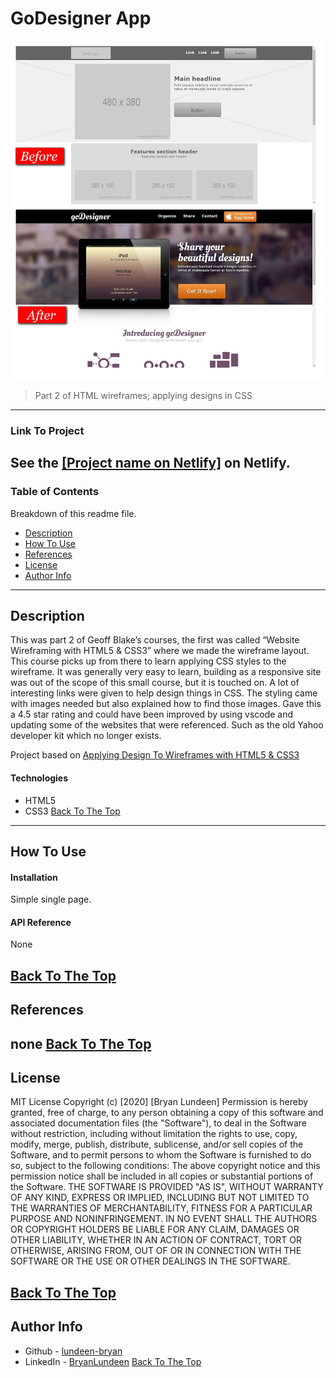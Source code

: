 # GoDesigner App
![goDesigner before and after](beforeafter.jpg)
> Part 2 of HTML wireframes; applying designs in CSS
---
### Link To Project
See the [[Project name on Netlify]]([netlify-url]) on Netlify.
---
### Table of Contents
Breakdown of this readme file.
- [Description](#description)
- [How To Use](#how-to-use)
- [References](#references)
- [License](#license)
- [Author Info](#author-info)
---
## Description
This was part 2 of Geoff Blake’s courses, the first was called “Website Wireframing with HTML5 & CSS3” where we made the wireframe layout. This course picks up from there to learn applying CSS styles to the wireframe. 
It was generally very easy to learn, building as a responsive site was out of the scope of this small course, but it is touched on. 
A lot of interesting links were given to help design things in CSS. 
The styling came with images needed but also explained how to find those images. 
Gave this a 4.5 star rating and could have been improved by using vscode and updating some of the websites that were referenced. Such as the old Yahoo developer kit which no longer exists. 
   
Project based on [Applying Design To Wireframes with HTML5 & CSS3]( https://www.udemy.com/course/applying-design-to-wireframes-with-html5-css3/)
#### Technologies
- HTML5
- CSS3
[Back To The Top](#godesigner-app)
---
## How To Use
#### Installation
Simple single page. 

#### API Reference
None

[Back To The Top](#godesigner-app)
---
## References
none
[Back To The Top](#godesigner-app)
---
## License

MIT License
Copyright (c) [2020] [Bryan Lundeen]
Permission is hereby granted, free of charge, to any person obtaining a copy
of this software and associated documentation files (the "Software"), to deal
in the Software without restriction, including without limitation the rights
to use, copy, modify, merge, publish, distribute, sublicense, and/or sell
copies of the Software, and to permit persons to whom the Software is
furnished to do so, subject to the following conditions:
The above copyright notice and this permission notice shall be included in all
copies or substantial portions of the Software.
THE SOFTWARE IS PROVIDED "AS IS", WITHOUT WARRANTY OF ANY KIND, EXPRESS OR
IMPLIED, INCLUDING BUT NOT LIMITED TO THE WARRANTIES OF MERCHANTABILITY,
FITNESS FOR A PARTICULAR PURPOSE AND NONINFRINGEMENT. IN NO EVENT SHALL THE
AUTHORS OR COPYRIGHT HOLDERS BE LIABLE FOR ANY CLAIM, DAMAGES OR OTHER
LIABILITY, WHETHER IN AN ACTION OF CONTRACT, TORT OR OTHERWISE, ARISING FROM,
OUT OF OR IN CONNECTION WITH THE SOFTWARE OR THE USE OR OTHER DEALINGS IN THE
SOFTWARE.

[Back To The Top](#godesigner-app)
---
## Author Info
- Github - [lundeen-bryan](https://github.com/lundeen-bryan)
- LinkedIn - [BryanLundeen](https://www.linkedin.com/in/bryanlundeen/)
[Back To The Top](#godesigner-app)

